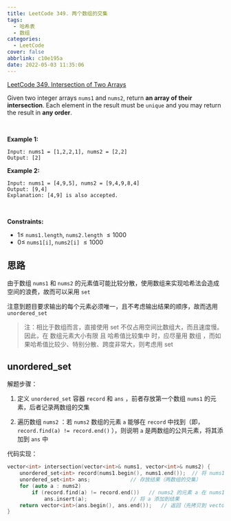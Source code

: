 ```yaml
---
title: LeetCode 349. 两个数组的交集
tags:
  - 哈希表
  - 数组
categories:
  - LeetCode
cover: false
abbrlink: c10e195a
date: 2022-05-03 11:35:06
---
```


[LeetCode 349. Intersection of Two Arrays](https://leetcode-cn.com/problems/intersection-of-two-arrays/)

Given two integer arrays `nums1` and `nums2`, return **an array of their intersection**. Each element in the result must be `unique` and you may return the result in **any order**.

 

**Example 1:**

    Input: nums1 = [1,2,2,1], nums2 = [2,2]
    Output: [2]


**Example 2:**

    Input: nums1 = [4,9,5], nums2 = [9,4,9,8,4]
    Output: [9,4]
    Explanation: [4,9] is also accepted.
 

**Constraints:**

 - $1 \le$ `nums1.length`, `nums2.length` $\le 1000$
 - $0 \le$ `nums1[i]`, `nums2[i]` $\le 1000$


## 思路

由于数组 `nums1` 和 `nums2` 的元素值可能比较分散，使用数组来实现哈希法会造成空间的浪费，故而可以采用 `set`

注意到题目要求输出的每个元素必须唯一，且不考虑输出结果的顺序，故而选用 `unordered_set`

> 注：相比于数组而言，直接使用 set 不仅占用空间比数组大，而且速度慢。因此，在 数组元素大小有限 且 哈希值比较集中 时，应尽量用 数组 ，而如果哈希值比较少、特别分散、跨度非常大，则考虑用 set

## unordered_set

解题步骤：

1. 定义 `unordered_set` 容器 `record` 和 `ans` ，前者存放第一个数组 `nums1` 的元素，后者记录两数组的交集

2. 遍历数组 `nums2` ：若 `nums2` 数组的元素 `a` 能够在 `record` 中找到（即，`record.find(a) != record.end()` ），则说明 `a` 是两数组的公共元素，将其添加到 `ans` 中

代码实现：

```cpp
vector<int> intersection(vector<int>& nums1, vector<int>& nums2) {
    unordered_set<int> record(nums1.begin(), nums1.end());  // 将 nums1 拷贝到 unordered_set 容器
    unordered_set<int> ans;             // 存放结果（两数组的交集）
    for (auto a : nums2)
        if (record.find(a) != record.end())   // nums2 的元素 a 在 nums1 中出现过
            ans.insert(a);              // 将 a 添加到结果
    return vector<int>(ans.begin(), ans.end());   // 返回（先拷贝到 vector ，因为返回值的类型是 vector<int>）
}
```